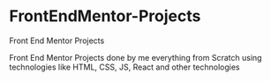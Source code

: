 # FrontEndMentor-Projects
Front End Mentor Projects 

Front End Mentor Projects done by me everything from Scratch using technologies like HTML, CSS, JS, React and other technologies 

